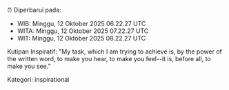 ⏰ Diperbarui pada:
- WIB: Minggu, 12 Oktober 2025 06.22.27 UTC
- WITA: Minggu, 12 Oktober 2025 07.22.27 UTC
- WIT: Minggu, 12 Oktober 2025 08.22.27 UTC

Kutipan Inspiratif:
"My task, which I am trying to achieve is, by the power of the written word, to make you hear, to make you feel--it is, before all, to make you see."


Kategori: inspirational

